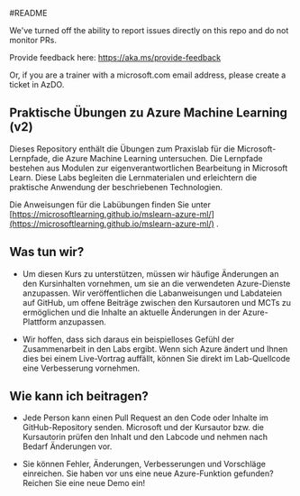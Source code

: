 #README

We've turned off the ability to report issues directly on this repo and do not monitor PRs.

Provide feedback here: https://aka.ms/provide-feedback

Or, if you are a trainer with a microsoft.com email address, please create a ticket in AzDO.

## Praktische Übungen zu Azure Machine Learning (v2)

Dieses Repository enthält die Übungen zum Praxislab für die Microsoft-Lernpfade, die Azure Machine Learning untersuchen. Die Lernpfade bestehen aus Modulen zur eigenverantwortlichen Bearbeitung in Microsoft Learn. Diese Labs begleiten die Lernmaterialen und erleichtern die praktische Anwendung der beschriebenen Technologien.

Die Anweisungen für die Labübungen finden Sie unter [https://microsoftlearning.github.io/mslearn-azure-ml/](https://microsoftlearning.github.io/mslearn-azure-ml/) .

## Was tun wir?

- Um diesen Kurs zu unterstützen, müssen wir häufige Änderungen an den Kursinhalten vornehmen, um sie an die verwendeten Azure-Dienste anzupassen.  Wir veröffentlichen die Labanweisungen und Labdateien auf GitHub, um offene Beiträge zwischen den Kursautoren und MCTs zu ermöglichen und die Inhalte an aktuelle Änderungen in der Azure-Plattform anzupassen.

- Wir hoffen, dass sich daraus ein beispielloses Gefühl der Zusammenarbeit in den Labs ergibt. Wenn sich Azure ändert und Ihnen dies bei einem Live-Vortrag auffällt, können Sie direkt im Lab-Quellcode eine Verbesserung vornehmen. 

## Wie kann ich beitragen?

- Jede Person kann einen Pull Request an den Code oder Inhalte im GitHub-Repository senden. Microsoft und der Kursautor bzw. die Kursautorin prüfen den Inhalt und den Labcode und nehmen nach Bedarf Änderungen vor.

- Sie können Fehler, Änderungen, Verbesserungen und Vorschläge einreichen.  Sie haben vor uns eine neue Azure-Funktion gefunden?  Reichen Sie eine neue Demo ein!
